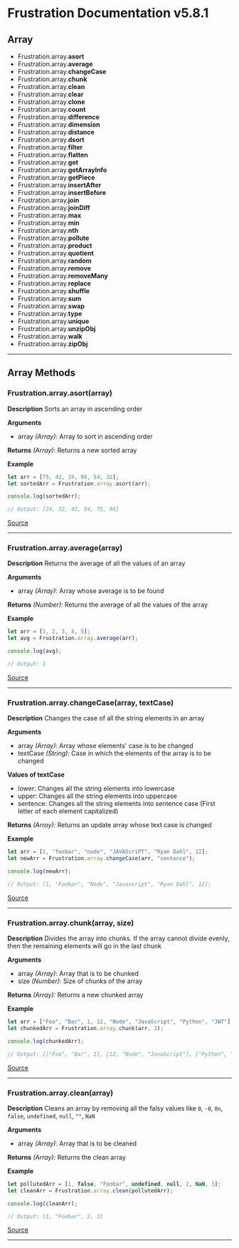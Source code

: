 # Frustration Documentation v5.8.1

## Array
- Frustration.array.**asort**
- Frustration.array.**average**
- Frustration.array.**changeCase**
- Frustration.array.**chunk**
- Frustration.array.**clean**
- Frustration.array.**clear**
- Frustration.array.**clone**
- Frustration.array.**count**
- Frustration.array.**difference**
- Frustration.array.**dimension**
- Frustration.array.**distance**
- Frustration.array.**dsort**
- Frustration.array.**filter**
- Frustration.array.**flatten**
- Frustration.array.**get**
- Frustration.array.**getArrayInfo**
- Frustration.array.**getPiece**
- Frustration.array.**insertAfter**
- Frustration.array.**insertBefore**
- Frustration.array.**join**
- Frustration.array.**joinDiff**
- Frustration.array.**max**
- Frustration.array.**min**
- Frustration.array.**nth**
- Frustration.array.**pollute**
- Frustration.array.**product**
- Frustration.array.**quotient**
- Frustration.array.**random**
- Frustration.array.**remove**
- Frustration.array.**removeMany**
- Frustration.array.**replace**
- Frustration.array.**shuffle**
- Frustration.array.**sum**
- Frustration.array.**swap**
- Frustration.array.**type**
- Frustration.array.**unique**
- Frustration.array.**unzipObj**
- Frustration.array.**walk**
- Frustration.array.**zipObj**

---

## Array Methods

### **Frustration.array.asort(array)**

**Description**
Sorts an array in ascending order

**Arguments**
- array *(Array)*: Array to sort in ascending order

**Returns**
*(Array)*: Returns a new sorted array

**Example**
```js
let arr = [75, 42, 24, 96, 54, 32];
let sortedArr = Frustration.array.asort(arr);

console.log(sortedArr);

// Output: [24, 32, 42, 54, 75, 96]
```

[Source](https://github.com/Atul-Kumar-Official/Arrayism/blob/master/src/sort.js)

---

### **Frustration.array.average(array)**

**Description**
Returns the average of all the values of an array

**Arguments**
- array *(Array)*: Array whose average is to be found

**Returns**
*(Number)*: Returns the average of all the values of the array


**Example**
```js
let arr = [1, 2, 3, 4, 5];
let avg = Frustration.array.average(arr);

console.log(avg);

// Output: 3
```

[Source](https://github.com/Atul-Kumar-Official/Arrayism/blob/master/src/math.js)

---

### **Frustration.array.changeCase(array, textCase)**

**Description**
Changes the case of all the string elements in an array

**Arguments**
- array *(Array)*: Array whose elements' case is to be changed
- textCase *(String)*: Case in which the elements of the array is to be changed

**Values of textCase**
- lower: Changes all the string elements into lowercase
- upper: Changes all the string elements into uppercase
- sentence: Changes all the string elements into sentence case (First letter of each element capitalized)

**Returns**
*(Array)*: Returns an update array whose text case is changed

**Example**
```js
let arr = [1, "foobar", "node", "JAVAScriPT", "Ryan Dahl", 12];
let newArr = Frustration.array.changeCase(arr, "sentence");

console.log(newArr);

// Output: [1, "Foobar", "Node", "Javascript", "Ryan Dahl", 12];
```

[Source](https://github.com/Atul-Kumar-Official/Arrayism/blob/master/src/changeCase.js)

---

### **Frustration.array.chunk(array, size)**

**Description**
Divides the array into chunks. If the array cannot divide evenly, then the remaining elements will go in the last chunk

**Arguments**
- array *(Array)*: Array that is to be chunked
- size *(Number)*: Size of chunks of the array

**Returns**
*(Array):* Returns a new chunked array

**Example**
```js
let arr = ["Foo", "Bar", 1, 12, "Node", "JavaScript", "Python", "JWT"];
let chunkedArr = Frustration.array.chunk(arr, 3);

console.log(chunkedArr);

// Output: [["Foo", "Bar", 1], [12, "Node", "JavaScript"], ["Python", "JWT"]]
```

[Source](https://github.com/Atul-Kumar-Official/Arrayism/blob/master/src/chunk.js)

---

### **Frustration.array.clean(array)**

**Description**
Cleans an array by removing all the falsy values like `0`, `-0`, `0n`, `false`, `undefined`, `null`, `""`, `NaN`

**Arguments**
- array *(Array)*: Array that is to be cleaned

**Returns**
*(Array)*: Returns the clean array

**Example**
```js
let pollutedArr = [1, false, "Foobar", undefined, null, 2, NaN, 3];
let cleanArr = Frustration.array.clean(pollutedArr);

console.log(cleanArr);

// Output: [1, "Foobar", 2, 3]
```

[Source](https://github.com/Atul-Kumar-Official/Arrayism/blob/master/src/clean.js)

---
